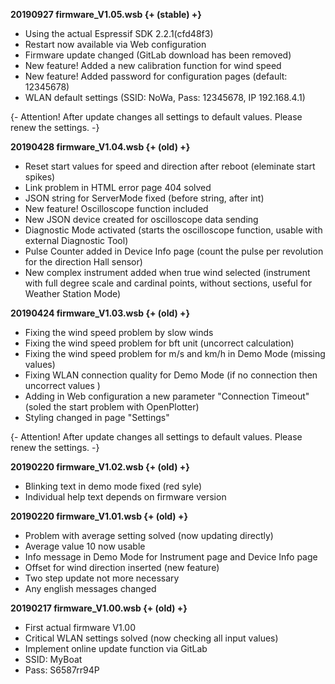 **20190927 firmware_V1.05.wsb {+ (stable) +}**

* Using the actual Espressif SDK 2.2.1(cfd48f3)
* Restart now available via Web configuration
* Firmware update changed (GitLab download has been removed)
* New feature! Added a new calibration function for wind speed
* New feature! Added password for configuration pages (default: 12345678)
* WLAN default settings (SSID: NoWa, Pass: 12345678, IP 192.168.4.1)

{- Attention! After update changes all settings to default values. Please renew the settings. -}

**20190428 firmware_V1.04.wsb {+ (old) +}**

* Reset start values for speed and direction after reboot (eleminate start spikes)
* Link problem in HTML error page 404 solved
* JSON string for ServerMode fixed (before string, after int)
* New feature! Oscilloscope function included
* New JSON device created for oscilloscope data sending
* Diagnostic Mode activated (starts the oscilloscope function, usable with external Diagnostic Tool)
* Pulse Counter added in Device Info page (count the pulse per revolution for the direction Hall sensor)
* New complex instrument added when true wind selected (instrument with full degree scale and cardinal points, without sections, useful for Weather Station Mode)

**20190424 firmware_V1.03.wsb {+ (old) +}**

* Fixing the wind speed problem by slow winds
* Fixing the wind speed problem for bft unit (uncorrect calculation)
* Fixing the wind speed problem for m/s and km/h in Demo Mode (missing values)
* Fixing WLAN connection quality for Demo Mode (if no connection then uncorrect values )
* Adding in Web configuration a new parameter "Connection Timeout" (soled the start problem with OpenPlotter)
* Styling changed in page "Settings"

{- Attention! After update changes all settings to default values. Please renew the settings. -}

**20190220 firmware_V1.02.wsb {+ (old) +}**

* Blinking text in demo mode fixed (red syle)
* Individual help text depends on firmware version

**20190220 firmware_V1.01.wsb {+ (old) +}**

* Problem with average setting solved (now updating directly)
* Average value 10 now usable
* Info message in Demo Mode for Instrument page and Device Info page
* Offset for wind direction inserted (new feature)
* Two step update not more necessary
* Any english messages changed

**20190217 firmware_V1.00.wsb {+ (old) +}**

* First actual firmware V1.00
* Critical WLAN settings solved (now checking all input values)
* Implement online update function via GitLab
* SSID: MyBoat
* Pass: S6587rr94P

